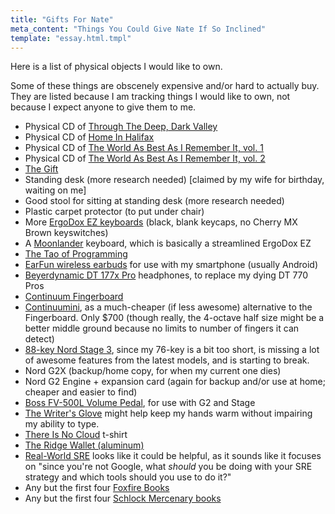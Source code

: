 ```yaml
---
title: "Gifts For Nate"
meta_content: "Things You Could Give Nate If So Inclined"
template: "essay.html.tmpl"
---
```


Here is a list of physical objects I would like to own.

Some of these things are obscenely expensive and/or hard to actually buy. They
are listed because I am tracking things I would like to own, not because I
expect anyone to give them to me.

* Physical CD of [Through The Deep, Dark Valley](https://music.theohhellos.com/album/through-the-deep-dark-valley)
* Physical CD of [Home In Halifax](https://www.amazon.com/Home-Halifax-STAN-ROGERS/dp/B000003BU3)
* Physical CD of [The World As Best As I Remember It, vol. 1](https://www.amazon.com/World-As-Best-Remember/dp/B0000004RU)
* Physical CD of [The World As Best As I Remember It, vol. 2](https://www.amazon.com/World-As-Best-Remember-Vol/dp/B00138D4UG)
* [The Gift](https://www.amazon.com/Gift-Creativity-Artist-Modern-World/dp/0307279502)
* Standing desk (more research needed) [claimed by my wife for birthday, waiting on me]
* Good stool for sitting at standing desk (more research needed)
* Plastic carpet protector (to put under chair)
* More [ErgoDox EZ
  keyboards](https://ergodox-ez.com/collections/frontpage/products/ergodox-ez-original-standalone?variant=40172496643)
  (black, blank keycaps, no Cherry MX Brown keyswitches)
* A [Moonlander](https://zsa.io/moonlander/buy) keyboard, which is basically a
  streamlined ErgoDox EZ
* [The Tao of Programming](http://www.amazon.com/The-Tao-Programming-Geoffrey-James/dp/0931137071)
* [EarFun wireless earbuds](https://www.amazon.com/dp/B08B4QSSPS) for use with
  my smartphone (usually Android)
* [Beyerdynamic DT 177x
  Pro](https://drop.com/buy/massdrop-x-beyerdynamic-dt177x-go-headphones)
  headphones, to replace my dying DT 770 Pros
* [Continuum Fingerboard](https://www.hakenaudio.com/continuum-fingerboard/)
* [Continuumini](https://www.hakenaudio.com/continuumini/), as a much-cheaper
  (if less awesome) alternative to the Fingerboard. Only $700 (though really,
  the 4-octave half size might be a better middle ground because no limits to
  number of fingers it can detect)
* [88-key Nord Stage 3](https://www.nordkeyboards.com/products/nord-stage-3),
  since my 76-key is a bit too short, is missing a lot of awesome features from
  the latest models, and is starting to break.
* Nord G2X (backup/home copy, for when my current one dies)
* Nord G2 Engine + expansion card (again for backup and/or use at home; cheaper
  and easier to find)
* [Boss FV-500L Volume Pedal](https://www.sweetwater.com/store/detail/FV500L),
  for use with G2 and Stage
* [The Writer's Glove](https://thewritersglove.com/) might help keep my hands
  warm without impairing my ability to type.
* [There Is No Cloud](https://shop.spreadshirt.co.uk/chriswatterston/there+is+no+cloud+t-shirt+heather+blue-A108460005)
  t-shirt
* [The Ridge Wallet (aluminum)](https://gallantry.com/products/the-ridge-aluminum-wallet-cash-strap-black)
* [Real-World
  SRE](https://www.amazon.com/Real-World-SRE-Survival-Responding-Maximizing-ebook/dp/B07BJKZQ7Y/)
  looks like it could be helpful, as it sounds like it focuses on "since you're
  not Google, what *should* you be doing with your SRE strategy and which tools
  should you use to do it?"
* Any but the first four [Foxfire
  Books](https://www.amazon.com/gp/bookseries/B00CJDHL4Y/ref=dp_st_0385073534)
* Any but the first four [Schlock Mercenary books](https://shop.schlockmercenary.com/collections/schlock-mercenary-books)

